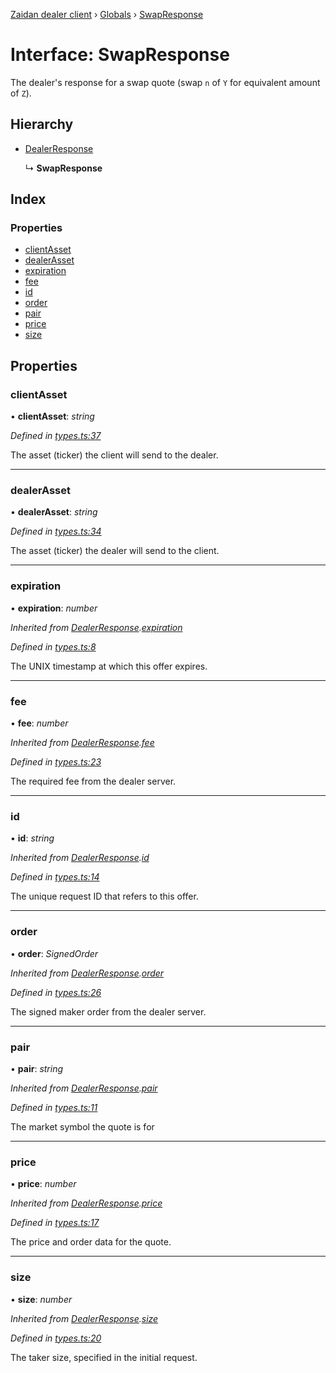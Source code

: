 [Zaidan dealer client](../README.md) › [Globals](../globals.md) › [SwapResponse](swapresponse.md)

# Interface: SwapResponse


The dealer's response for a swap quote (swap `n` of `Y` for equivalent amount of `Z`).

## Hierarchy

* [DealerResponse](dealerresponse.md)

  ↳ **SwapResponse**

## Index

### Properties

* [clientAsset](swapresponse.md#clientasset)
* [dealerAsset](swapresponse.md#dealerasset)
* [expiration](swapresponse.md#expiration)
* [fee](swapresponse.md#fee)
* [id](swapresponse.md#id)
* [order](swapresponse.md#order)
* [pair](swapresponse.md#pair)
* [price](swapresponse.md#price)
* [size](swapresponse.md#size)

## Properties

###  clientAsset

• **clientAsset**: *string*

*Defined in [types.ts:37](https://github.com/ParadigmFoundation/zaidan-dealer-client/blob/d876e14/src/types.ts#L37)*

The asset (ticker) the client will send to the dealer.

___

###  dealerAsset

• **dealerAsset**: *string*

*Defined in [types.ts:34](https://github.com/ParadigmFoundation/zaidan-dealer-client/blob/d876e14/src/types.ts#L34)*

The asset (ticker) the dealer will send to the client.

___

###  expiration

• **expiration**: *number*

*Inherited from [DealerResponse](dealerresponse.md).[expiration](dealerresponse.md#expiration)*

*Defined in [types.ts:8](https://github.com/ParadigmFoundation/zaidan-dealer-client/blob/d876e14/src/types.ts#L8)*

The UNIX timestamp at which this offer expires.

___

###  fee

• **fee**: *number*

*Inherited from [DealerResponse](dealerresponse.md).[fee](dealerresponse.md#fee)*

*Defined in [types.ts:23](https://github.com/ParadigmFoundation/zaidan-dealer-client/blob/d876e14/src/types.ts#L23)*

The required fee from the dealer server.

___

###  id

• **id**: *string*

*Inherited from [DealerResponse](dealerresponse.md).[id](dealerresponse.md#id)*

*Defined in [types.ts:14](https://github.com/ParadigmFoundation/zaidan-dealer-client/blob/d876e14/src/types.ts#L14)*

The unique request ID that refers to this offer.

___

###  order

• **order**: *SignedOrder*

*Inherited from [DealerResponse](dealerresponse.md).[order](dealerresponse.md#order)*

*Defined in [types.ts:26](https://github.com/ParadigmFoundation/zaidan-dealer-client/blob/d876e14/src/types.ts#L26)*

The signed maker order from the dealer server.

___

###  pair

• **pair**: *string*

*Inherited from [DealerResponse](dealerresponse.md).[pair](dealerresponse.md#pair)*

*Defined in [types.ts:11](https://github.com/ParadigmFoundation/zaidan-dealer-client/blob/d876e14/src/types.ts#L11)*

The market symbol the quote is for

___

###  price

• **price**: *number*

*Inherited from [DealerResponse](dealerresponse.md).[price](dealerresponse.md#price)*

*Defined in [types.ts:17](https://github.com/ParadigmFoundation/zaidan-dealer-client/blob/d876e14/src/types.ts#L17)*

The price and order data for the quote.

___

###  size

• **size**: *number*

*Inherited from [DealerResponse](dealerresponse.md).[size](dealerresponse.md#size)*

*Defined in [types.ts:20](https://github.com/ParadigmFoundation/zaidan-dealer-client/blob/d876e14/src/types.ts#L20)*

The taker size, specified in the initial request.